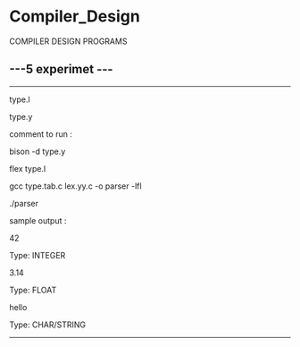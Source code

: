 # Compiler_Design
COMPILER DESIGN PROGRAMS


## ---5 experimet ---
--------------------
type.l

type.y

comment to run :

 bison -d type.y
 
 flex type.l

 gcc type.tab.c lex.yy.c -o parser -lfl
 
 ./parser

 
sample output :

42

Type: INTEGER

3.14

Type: FLOAT

hello

Type: CHAR/STRING

-------------------------------

